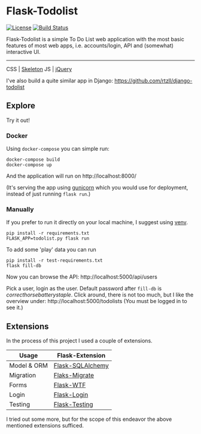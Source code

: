 # Flask-Todolist

[![License][license-image]][license-url]
[![Build Status][travis-image]][travis-url]

Flask-Todolist is a simple To Do List web application with the most basic
features of most web apps, i.e. accounts/login, API and (somewhat) interactive
UI.

---
CSS | [Skeleton](http://getskeleton.com/)
JS  | [jQuery](https://jquery.com/)

I've also build a quite similar app in Django:
https://github.com/rtzll/django-todolist


## Explore
Try it out!
### Docker
Using `docker-compose` you can simple run:

    docker-compose build
    docker-compose up

And the application will run on http://localhost:8000/

(It's serving the app using [gunicorn](http://gunicorn.org/) which you would
use for deployment, instead of just running `flask run`.)

### Manually
If you prefer to run it directly on your local machine, I suggest using
[venv](https://docs.python.org/3/library/venv.html).

    pip install -r requirements.txt
    FLASK_APP=todolist.py flask run

To add some 'play' data you can run

    pip install -r test-requirements.txt
    flask fill-db

Now you can browse the API:
http://localhost:5000/api/users

Pick a user, login as the user. Default password after `fill-db` is
*correcthorsebatterystaple*.
Click around, there is not too much, but I like the overview under:
http://localhost:5000/todolists
(You must be logged in to see it.)


## Extensions
In the process of this project I used a couple of extensions.

Usage               | Flask-Extension
------------------- | -----------------------
Model & ORM         | [Flask-SQLAlchemy](http://flask-sqlalchemy.pocoo.org/latest/)
Migration           | [Flaks-Migrate](http://flask-migrate.readthedocs.io/en/latest/)
Forms               | [Flask-WTF](https://flask-wtf.readthedocs.org/en/latest/)
Login               | [Flask-Login](https://flask-login.readthedocs.org/en/latest/)
Testing             | [Flask-Testing](https://pythonhosted.org/Flask-Testing/)

I tried out some more, but for the scope of this endeavor the above mentioned extensions sufficed.

[license-url]: https://github.com/rtzll/flask-todolist/blob/master/LICENSE
[license-image]: https://img.shields.io/badge/license-MIT-blue.svg?style=flat

[travis-url]: https://travis-ci.org/rtzll/flask-todolist
[travis-image]: https://travis-ci.org/rtzll/flask-todolist.svg?branch=master
